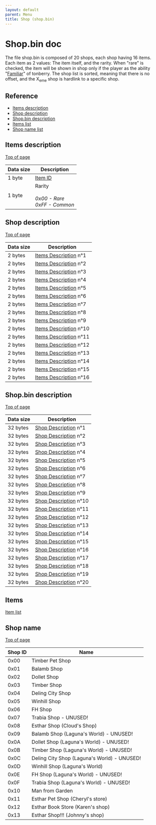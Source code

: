```yaml
---
layout: default
parent: Menu
title: Shop (shop.bin)
---
```


# Shop.bin doc

The file shop.bin is composed of 20 shops, each shop having 16 items. Each item as 2 values: The item itself, and the rarity. When "rare" is checked, the item will be shown in shop
only if the player as the ability "[Familiar](https://finalfantasy.fandom.com/wiki/Familiar_(Final_Fantasy_VIII))" of tonberry.
The shop list is sorted, meaning that there is no offset, and the X<sub>eme</sub> shop is hardlink to a specific shop.

## Reference

- [Items description](#items-description)
- [Shop description](#shop-description)
- [Shop.bin description](#shopbin-description)
- [Items list](#items)
- [Shop name list](#shop-name)

## Items description

[Top of page](#shopbin-doc)

| Data size | Description                                         |
|-----------|-----------------------------------------------------|
| 1 byte    | [Item ID](#items)                                   |
| 1 byte    | Rarity _<br/><br/> 0x00 - Rare <br/> 0xFF - Common_ |

## Shop description

[Top of page](#shopbin-doc)

| Data size | Description                                  |
|-----------|----------------------------------------------|
| 2 bytes   | [Items Description](#items-description) n°1  |
| 2 bytes   | [Items Description](#items-description) n°2  |
| 2 bytes   | [Items Description](#items-description) n°3  |
| 2 bytes   | [Items Description](#items-description) n°4  |
| 2 bytes   | [Items Description](#items-description) n°5  |
| 2 bytes   | [Items Description](#items-description) n°6  |
| 2 bytes   | [Items Description](#items-description) n°7  |
| 2 bytes   | [Items Description](#items-description) n°8  |
| 2 bytes   | [Items Description](#items-description) n°9  |
| 2 bytes   | [Items Description](#items-description) n°10 |
| 2 bytes   | [Items Description](#items-description) n°11 |
| 2 bytes   | [Items Description](#items-description) n°12 |
| 2 bytes   | [Items Description](#items-description) n°13 |
| 2 bytes   | [Items Description](#items-description) n°14 |
| 2 bytes   | [Items Description](#items-description) n°15 |
| 2 bytes   | [Items Description](#items-description) n°16 |

## Shop.bin description

[Top of page](#shopbin-doc)

| Data size | Description                                |
|-----------|--------------------------------------------|
| 32 bytes  | [Shop Description](#shop-description) n°1  |
| 32 bytes  | [Shop Description](#shop-description) n°2  |
| 32 bytes  | [Shop Description](#shop-description) n°3  |
| 32 bytes  | [Shop Description](#shop-description) n°4  |
| 32 bytes  | [Shop Description](#shop-description) n°5  |
| 32 bytes  | [Shop Description](#shop-description) n°6  |
| 32 bytes  | [Shop Description](#shop-description) n°7  |
| 32 bytes  | [Shop Description](#shop-description) n°8  |
| 32 bytes  | [Shop Description](#shop-description) n°9  |
| 32 bytes  | [Shop Description](#shop-description) n°10 |
| 32 bytes  | [Shop Description](#shop-description) n°11 |
| 32 bytes  | [Shop Description](#shop-description) n°12 |
| 32 bytes  | [Shop Description](#shop-description) n°13 |
| 32 bytes  | [Shop Description](#shop-description) n°14 |
| 32 bytes  | [Shop Description](#shop-description) n°15 |
| 32 bytes  | [Shop Description](#shop-description) n°16 |
| 32 bytes  | [Shop Description](#shop-description) n°17 |
| 32 bytes  | [Shop Description](#shop-description) n°18 |
| 32 bytes  | [Shop Description](#shop-description) n°19 |
| 32 bytes  | [Shop Description](#shop-description) n°20 |

## Items

[Item list]({{site.baseurl}}/FF8/TechnicalReference/Lists/item_list)

## Shop name

[Top of page](#shopbin-doc)

| Shop ID | Name                                        |
|---------|---------------------------------------------|
| 0x00    | Timber Pet Shop                             |
| 0x01    | Balamb Shop                                 |
| 0x02    | Dollet Shop                                 |
| 0x03    | Timber Shop                                 |
| 0x04    | Deling City Shop                            |
| 0x05    | Winhill Shop                                |
| 0x06    | FH Shop                                     |
| 0x07    | Trabia Shop - UNUSED!                       |
| 0x08    | Esthar Shop (Cloud's Shop)                  |
| 0x09    | Balamb Shop (Laguna's World) - UNUSED!      |
| 0x0A    | Dollet Shop (Laguna's World) - UNUSED!      |
| 0x0B    | Timber Shop (Laguna's World) - UNUSED!      |
| 0x0C    | Deling City Shop (Laguna's World) - UNUSED! |
| 0x0D    | Winhill Shop (Laguna's World)               |
| 0x0E    | FH Shop (Laguna's World) - UNUSED!          |
| 0x0F    | Trabia Shop (Laguna's World) - UNUSED!      |
| 0x10    | Man from Garden                             |
| 0x11    | Esthar Pet Shop (Cheryl's store)            |
| 0x12    | Esthar Book Store (Karen's shop)            |
| 0x13    | Esthar Shop!!! (Johnny's shop)              |